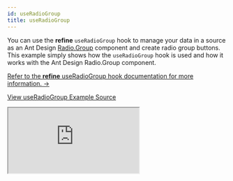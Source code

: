 ```yaml
---
id: useRadioGroup
title: useRadioGroup
---
```


You can use the **refine** `useRadioGroup` hook to manage your data in a source as an Ant Design [Radio.Group](https://ant.design/components/radio/#components-radio-demo-radiogroup-with-name) component and create radio group buttons. This example simply shows how the `useRadioGroup` hook is used and how it works with the Ant Design Radio.Group component.

[Refer to the **refine** useRadioGroup hook documentation for more information. →](/docs/api-reference/antd/hooks/field/useRadioGroup/)

[View useRadioGroup Example Source](https://github.com/pankod/refine/tree/master/examples/field/useRadioGroup)

<iframe loading="lazy" src="https://stackblitz.com//github/pankod/refine/tree/master/examples/field/useRadioGroup?embed=1&view=preview&theme=dark&preset=node"
    style={{width: "100%", height:"80vh", border: "0px", borderRadius: "8px", overflow:"hidden"}}
    title="refine-use-radio-group-example"
></iframe>
